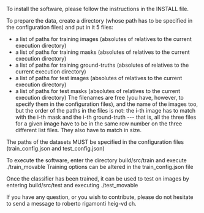 To install the software, please follow the instructions in the INSTALL file.

To prepare the data, create a directory (whose path has to be specified in the
configuration files) and put in it 5 files:
- a list of paths for training images (absolutes of relatives to the current
  execution directory)
- a list of paths for training masks (absolutes of relatives to the current
  execution directory)
- a list of paths for training ground-truths (absolutes of relatives to the
  current execution directory)
- a list of paths for test images (absolutes of relatives to the current
  execution directory)
- a list of paths for test masks (absolutes of relatives to the current execution
  directory)
The filenames are free (you have, however, to specify them in the configuration
files), and the name of the images too,
but the order of the paths in the files is not: the i-th image has to match with
the i-th mask and the i-th ground-truth --- that is, all the three files for a
given image have to be in the same row number on the three different list files.
They also have to match in size.

The paths of the datasets MUST be specified in the configuration files
(train_config.json and test_config.json)

To execute the software, enter the directory build/src/train and execute
./train_movable <PUT A SIMULATION NAME HERE>
Training options can be altered in the train_config.json file

Once the classifier has been trained, it can be used to test on images by
entering build/src/test and executing
./test_movable <PUT A SIMULATION NAME HERE> <PATH TO THE CLASSIFIER>

If you have any question, or you wish to contribute, please do not hesitate to
send a message to roberto <dot> rigamonti <at> heig-vd <dot> ch.

